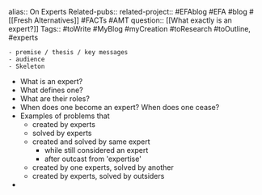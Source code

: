 alias:: On Experts
Related-pubs::
related-project:: #EFAblog #EFA #blog #[[Fresh Alternatives]] #FACTs #AMT 
question:: [[What exactly is an expert?]] 
Tags:: #toWrite #MyBlog #myCreation #toResearch #toOutline, #experts

	- premise / thesis / key messages
	- audience
	- Skeleton
- What is an expert?
- What defines one?
- What are their roles?
- When does one become an expert? When does one cease?
- Examples of problems that
	- created by experts
	- solved by experts
	- created and solved by same expert
		- while still considered an expert
		- after outcast from 'expertise'
	- created by one experts, solved by another
	- created by experts, solved by outsiders
-
